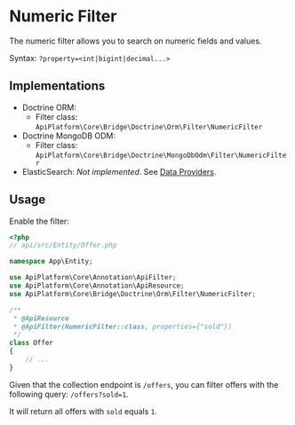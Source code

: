 # Numeric Filter

The numeric filter allows you to search on numeric fields and values.

Syntax: `?property=<int|bigint|decimal...>`

## Implementations

* Doctrine ORM: 
    * Filter class: `ApiPlatform\Core\Bridge\Doctrine\Orm\Filter\NumericFilter`
* Doctrine MongoDB ODM: 
    * Filter class: `ApiPlatform\Core\Bridge\Doctrine\MongoDbOdm\Filter\NumericFilter`
* ElasticSearch: _Not implemented_. See [Data Providers](../fetching-and-persisting-data/data-providers.md).

## Usage

Enable the filter:

```php
<?php
// api/src/Entity/Offer.php

namespace App\Entity;

use ApiPlatform\Core\Annotation\ApiFilter;
use ApiPlatform\Core\Annotation\ApiResource;
use ApiPlatform\Core\Bridge\Doctrine\Orm\Filter\NumericFilter;

/**
 * @ApiResource
 * @ApiFilter(NumericFilter::class, properties={"sold"})
 */
class Offer
{
    // ...
}
```

Given that the collection endpoint is `/offers`, you can filter offers with the following query: `/offers?sold=1`.

It will return all offers with `sold` equals `1`.
